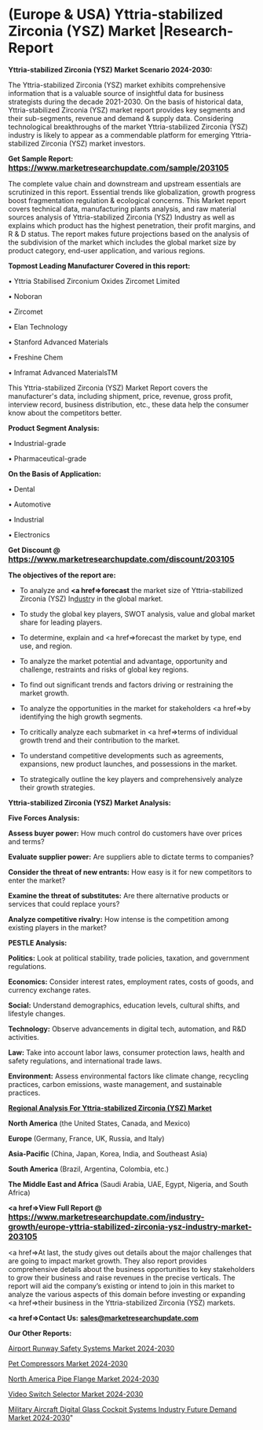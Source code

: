 # (Europe & USA) Yttria-stabilized Zirconia (YSZ) Market |Research-Report

<strong>Yttria-stabilized Zirconia (YSZ) Market Scenario 2024-2030:</strong>

The Yttria-stabilized Zirconia (YSZ) market exhibits comprehensive information that is a valuable source of insightful data for business strategists during the decade 2021-2030. On the basis of historical data, Yttria-stabilized Zirconia (YSZ) market report provides key segments and their sub-segments, revenue and demand &amp; supply data. Considering technological breakthroughs of the market Yttria-stabilized Zirconia (YSZ) industry is likely to appear as a commendable platform for emerging Yttria-stabilized Zirconia (YSZ) market investors.

<strong>Get Sample Report: <a href=https://www.marketresearchupdate.com/sample/203105><font size=3 color=#0000ff>https://www.marketresearchupdate.com/sample/203105</font></a></strong>

The complete value chain and downstream and upstream essentials are scrutinized in this report. Essential trends like globalization, growth progress boost fragmentation regulation &amp; ecological concerns. This Market report covers technical data, manufacturing plants analysis, and raw material sources analysis of Yttria-stabilized Zirconia (YSZ) Industry as well as explains which product has the highest penetration, their profit margins, and R & D status. The report makes future projections based on the analysis of the subdivision of the market which includes the global market size by product category, end-user application, and various regions.

<strong>Topmost Leading Manufacturer Covered in this report:</strong>

• Yttria Stabilised Zirconium Oxides Zircomet Limited

• Noboran

• Zircomet

• Elan Technology

• Stanford Advanced Materials

• Freshine Chem

• Inframat Advanced MaterialsTM

This Yttria-stabilized Zirconia (YSZ) Market Report covers the manufacturer's data, including shipment, price, revenue, gross profit, interview record, business distribution, etc., these data help the consumer know about the competitors better.

<strong>Product Segment Analysis: </strong>

• Industrial-grade

• Pharmaceutical-grade

<strong>On the Basis of Application:</strong>

• Dental

• Automotive

• Industrial

• Electronics

<strong>Get Discount @ <a href=https://www.marketresearchupdate.com/discount/203105><font size=3 color=#0000ff>https://www.marketresearchupdate.com/discount/203105</font></a></strong>

<strong><b>The objectives of the report are:</b></strong>

- To analyze and <strong><a href=><strong>forecast</strong></a></strong> the market size of Yttria-stabilized Zirconia (YSZ) In<a href=ASDF991299>dustr</a>y in the global market.

- To study the global key players, SWOT analysis, value and global market share for leading players.

- To determine, explain and <a href=>forecast</a> the market by type, end use, and region.

- To analyze the market potential and advantage, opportunity and challenge, restraints and risks of global key regions.

- To find out significant trends and factors driving or restraining the market growth.

- To analyze the opportunities in the market for stakeholders <a href=>by</a> identifying the high growth segments.

- To critically analyze each submarket in <a href=>terms</a> of individual growth trend and their contribution to the market.

- To understand competitive developments such as agreements, expansions, new product launches, and possessions in the market.

- To strategically outline the key players and comprehensively analyze their growth strategies.

<strong>Yttria-stabilized Zirconia (YSZ) Market Analysis:</strong>

<strong>Five Forces Analysis:</strong>

<strong>Assess buyer power:</strong> How much control do customers have over prices and terms?

<strong>Evaluate supplier power:</strong> Are suppliers able to dictate terms to companies?

<strong>Consider the threat of new entrants:</strong> How easy is it for new competitors to enter the market?

<strong>Examine the threat of substitutes:</strong> Are there alternative products or services that could replace yours?

<strong>Analyze competitive rivalry:</strong> How intense is the competition among existing players in the market?

<strong>PESTLE Analysis:</strong>

<strong>Politics:</strong> Look at political stability, trade policies, taxation, and government regulations.

<strong>Economics:</strong> Consider interest rates, employment rates, costs of goods, and currency exchange rates.

<strong>Social:</strong> Understand demographics, education levels, cultural shifts, and lifestyle changes.

<strong>Technology:</strong> Observe advancements in digital tech, automation, and R&D activities.

<strong>Law:</strong> Take into account labor laws, consumer protection laws, health and safety regulations, and international trade laws.

<strong>Environment:</strong> Assess environmental factors like climate change, recycling practices, carbon emissions, waste management, and sustainable practices.

<strong><u><b>Regional Analysis For Yttria-stabilized Zirconia (YSZ) Market</b></u></strong>

<strong><b>North America</b></strong> (the United States, Canada, and Mexico)

<strong><b>Europe </b></strong>(Germany, France, UK, Russia, and Italy)

<strong><b>Asia-Pacific</b></strong> (China, Japan, Korea, India, and Southeast Asia)

<strong><b>South America</b></strong> (Brazil, Argentina, Colombia, etc.)

<strong><b>The Middle East and Africa</b></strong> (Saudi Arabia, UAE, Egypt, Nigeria, and South Africa)

<strong><a href=>View Full Report</a> @ <a href=https://www.marketresearchupdate.com/industry-growth/europe-yttria-stabilized-zirconia-ysz-industry-market-203105><font size=3 color=#0000ff>https://www.marketresearchupdate.com/industry-growth/europe-yttria-stabilized-zirconia-ysz-industry-market-203105</font></a></strong>

<a href=>At last,</a> the study gives out details about the major challenges that are going to impact market growth. They also report provides comprehensive details about the business opportunities to key stakeholders to grow their business and raise revenues in the precise verticals. The report will aid the company’s existing or intend to join in this market to analyze the various aspects of this domain before investing or expanding <a href=>their</a> business in the Yttria-stabilized Zirconia (YSZ) markets.

<strong><a href=>Contact Us:</a></strong>
<strong>sales@marketresearchupdate.com</strong>

<strong>Our Other Reports:</strong>

<a href=https://www.linkedin.com/pulse/airport-runway-safety-systems-market-current>Airport Runway Safety Systems Market 2024-2030</a>

<a href=https://www.linkedin.com/pulse/pet-compressors-market-size-trends-consumption>Pet Compressors Market 2024-2030</a>

<a href=https://www.linkedin.com/pulse/north-america-pipe-flange-market-growing-rapidly-latest>North America Pipe Flange Market 2024-2030</a>

<a href=https://www.linkedin.com/pulse/video-switch-selector-market-expecting-ajz5f/>Video Switch Selector Market 2024-2030</a>

<a href=https://medium.com/@rocketsharma68/military-aircraft-digital-glass-cockpit-systems-industry-future-demand-market-analysis-outlook-4001de317d5c>Military Aircraft Digital Glass Cockpit Systems Industry Future Demand Market 2024-2030</a>"

